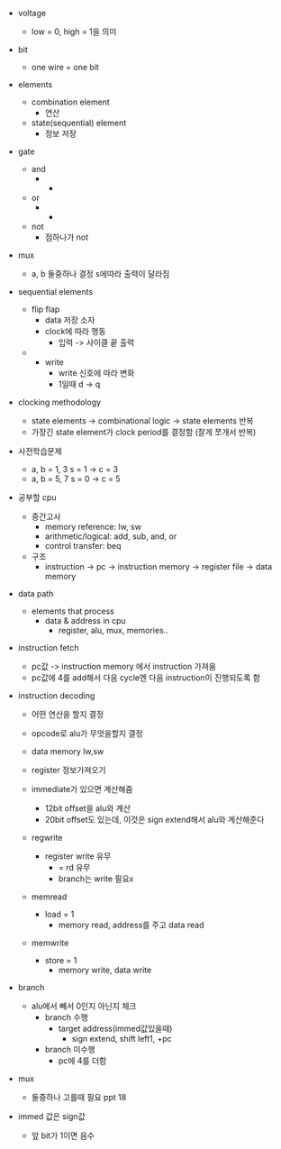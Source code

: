 - voltage
	- low = 0, high = 1을 의미
- bit
	- one wire = one bit
- elements
	- combination element
		- 연산
	- state(sequential) element
		- 정보 저장

- gate
	- and
		- *
	- or
		- +
	- not
		- 점하나가 not
- mux
	- a, b 둘중하나 결정 s에따라 출력이 달라짐

- sequential elements 
	- flip flap
		- data 저장 소자
		- clock에 따라 행동
			- 입력 -> 사이클 끝 출력
	- + write
		- write 신호에 따라 변화
		- 1일때 d -> q
- clocking methodology
	- state elements -> combinational logic -> state elements 반복
	- 가장긴 state element가 clock period를 결정함 (잘게 쪼개서 반복)
- 사전학습문제
	- a, b = 1, 3 s = 1 -> c = 3
	- a, b = 5, 7 s = 0 -> c = 5

-  공부할 cpu
	- 중간고사
		- memory reference: lw, sw
		- arithmetic/logical: add, sub, and, or
		- control transfer: beq
	- 구조
		- instruction -> pc -> instruction memory -> register file -> data memory

- data path
	- elements that process
		- data & address in cpu
			- register, alu, mux, memories..

- instruction fetch
	- pc값 -> instruction memory 에서 instruction 가져옴
	- pc값에 4를 add해서 다음 cycle엔 다음 instruction이 진행되도록 함
- instruction decoding
	- 어떤 연산을 할지 결정
	- opcode로 alu가 무엇을할지 결정
	- data memory lw,sw
	- register 정보가져오기
	- immediate가 있으면 계산해줌
		- 12bit offset을 alu와 계산
		- 20bit offset도 있는데, 이것은 sign extend해서 alu와 계산해준다
	
	- regwrite
		- register write 유무
			- = rd 유무
			- branch는 write 필요x
	- memread
		- load = 1
			- memory read, address를 주고 data read
	- memwrite
		- store = 1
			- memory write, data write

- branch
	- alu에서 빼서 0인지 아닌지 체크
		- branch 수행
			- target address(immed값있을때)
				- sign extend, shift left1, +pc
		- branch 미수행
			- pc에 4를 더함

- mux
	- 둘중하나 고를때 필요 ppt 18

- immed 값은 sign값
	- 앞 bit가 1이면 음수